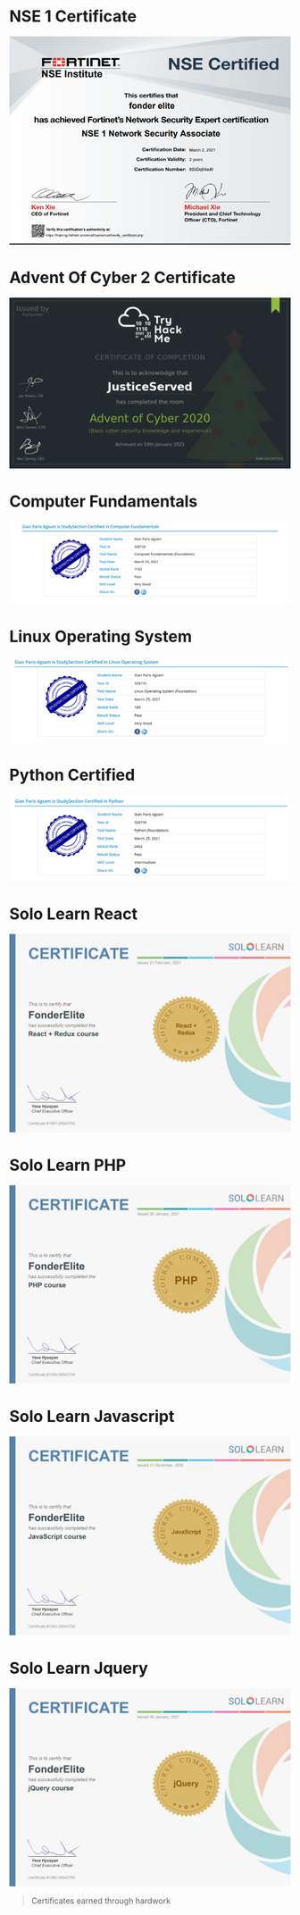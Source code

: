 # **NSE 1 Certificate**
<img src="NSE1Certificate.png">

# **Advent Of Cyber 2 Certificate**
<img src="https://github.com/FonderElite/FonderElite/raw/main/THM-50CSIP19SL.png">

# **Computer Fundamentals**
<img src="compfunda.png">

# **Linux Operating System**
<img src="linux.png">

# **Python Certified**
<img src="python.png">

# **Solo Learn React**
<img src="react_certificate.jpg">

# **Solo Learn PHP**
<img src="PHP_certificate.jpg">

# **Solo Learn Javascript**
<img src="JavaScript_certificate.jpg">

# **Solo Learn Jquery**
<img src="JQuery_certificate.jpg">

>Certificates earned through hardwork

